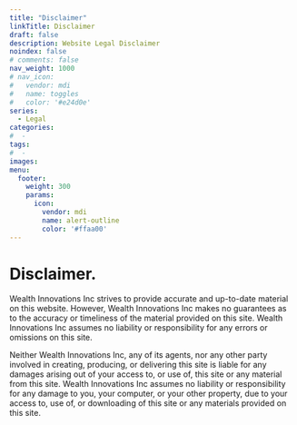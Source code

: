 ```yaml
---
title: "Disclaimer"
linkTitle: Disclaimer
draft: false
description: Website Legal Disclaimer
noindex: false
# comments: false
nav_weight: 1000
# nav_icon:
#   vendor: mdi
#   name: toggles
#   color: '#e24d0e'
series:
  - Legal
categories:
#  - 
tags:
#  - 
images:
menu:
  footer:
    weight: 300
    params:
      icon:
        vendor: mdi
        name: alert-outline
        color: '#ffaa00'
---
```


# Disclaimer.

<!--more-->

Wealth Innovations Inc strives to provide accurate and up-to-date material on this website. However, Wealth Innovations Inc makes no guarantees as to the accuracy or timeliness of the material provided on this site. Wealth Innovations Inc assumes no liability or responsibility for any errors or omissions on this site.

Neither Wealth Innovations Inc, any of its agents, nor any other party involved in creating, producing, or delivering this site is liable for any damages arising out of your access to, or use of, this site or any material from this site. Wealth Innovations Inc assumes no liability or responsibility for any damage to you, your computer, or your other property, due to your access to, use of, or downloading of this site or any materials provided on this site.

